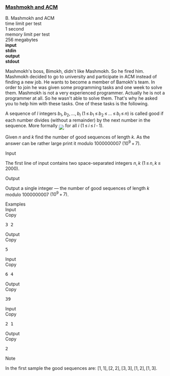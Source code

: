 <h3><a href="https://codeforces.com/contest/414/problem/B" target="_blank" rel="noopener noreferrer">Mashmokh and ACM</a></h3>

<div class="header"><div class="title">B. Mashmokh and ACM</div><div class="time-limit"><div class="property-title">time limit per test</div>1 second</div><div class="memory-limit"><div class="property-title">memory limit per test</div>256 megabytes</div><div class="input-file input-standard" style="font-weight: bold"><div class="property-title">input</div>stdin</div><div class="output-file output-standard" style="font-weight: bold"><div class="property-title">output</div>stdout</div></div><div><p><span class="tex-font-style-it">Mashmokh's boss, Bimokh, didn't like Mashmokh. So he fired him. Mashmokh decided to go to university and participate in ACM instead of finding a new job. He wants to become a member of Bamokh's team. In order to join he was given some programming tasks and one week to solve them. Mashmokh is not a very experienced programmer. Actually he is not a programmer at all. So he wasn't able to solve them. That's why he asked you to help him with these tasks. One of these tasks is the following.</span></p><p>A sequence of <span class="tex-span"><i>l</i></span> integers <span class="tex-span"><i>b</i><sub class="lower-index">1</sub>, <i>b</i><sub class="lower-index">2</sub>, ..., <i>b</i><sub class="lower-index"><i>l</i></sub></span> <span class="tex-span">(1 ≤ <i>b</i><sub class="lower-index">1</sub> ≤ <i>b</i><sub class="lower-index">2</sub> ≤ ... ≤ <i>b</i><sub class="lower-index"><i>l</i></sub> ≤ <i>n</i>)</span> is called <span class="tex-font-style-it">good</span> if each number divides (without a remainder) by the next number in the sequence. More formally <img align="middle" class="tex-formula" src="https://espresso.codeforces.com/d70c60c547e2902d317d1b6b902e3ed28e695ae0.png" style="max-width: 100.0%;max-height: 100.0%;"> for all <span class="tex-span"><i>i</i></span> <span class="tex-span">(1 ≤ <i>i</i> ≤ <i>l</i> - 1)</span>.</p><p>Given <span class="tex-span"><i>n</i></span> and <span class="tex-span"><i>k</i></span> find the number of good sequences of length <span class="tex-span"><i>k</i></span>. As the answer can be rather large print it modulo <span class="tex-span">1000000007</span> <span class="tex-span">(10<sup class="upper-index">9</sup> + 7)</span>.</p></div><div class="input-specification"><div class="section-title">Input</div><p>The first line of input contains two space-separated integers <span class="tex-span"><i>n</i>, <i>k</i> (1 ≤ <i>n</i>, <i>k</i> ≤ 2000)</span>.</p></div><div class="output-specification"><div class="section-title">Output</div><p>Output a single integer — the number of good sequences of length <span class="tex-span"><i>k</i></span> modulo <span class="tex-span">1000000007</span> <span class="tex-span">(10<sup class="upper-index">9</sup> + 7)</span>.</p></div><div class="sample-tests"><div class="section-title">Examples</div><div class="sample-test"><div class="input"><div class="title">Input<div title="Copy" data-clipboard-target="#id006315984427331534" id="id00980135806010623" class="input-output-copier">Copy</div></div><pre id="id006315984427331534">3 2<br></pre></div><div class="output"><div class="title">Output<div title="Copy" data-clipboard-target="#id003778738062360014" id="id005358653159206401" class="input-output-copier">Copy</div></div><pre id="id003778738062360014">5<br></pre></div><div class="input"><div class="title">Input<div title="Copy" data-clipboard-target="#id005055854809403855" id="id007792372476476956" class="input-output-copier">Copy</div></div><pre id="id005055854809403855">6 4<br></pre></div><div class="output"><div class="title">Output<div title="Copy" data-clipboard-target="#id004273580515099278" id="id00797805833699528" class="input-output-copier">Copy</div></div><pre id="id004273580515099278">39<br></pre></div><div class="input"><div class="title">Input<div title="Copy" data-clipboard-target="#id0013792973853806956" id="id007447634124454996" class="input-output-copier">Copy</div></div><pre id="id0013792973853806956">2 1<br></pre></div><div class="output"><div class="title">Output<div title="Copy" data-clipboard-target="#id007417816072750527" id="id0037861053814624535" class="input-output-copier">Copy</div></div><pre id="id007417816072750527">2<br></pre></div></div></div><div class="note"><div class="section-title">Note</div><p>In the first sample the good sequences are: <span class="tex-span">[1, 1], [2, 2], [3, 3], [1, 2], [1, 3]</span>.</p></div>